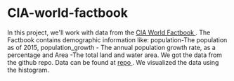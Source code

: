 # CIA-world-factbook
In this project, we'll work with data from the <a href="https://www.cia.gov/library/publications/the-world-factbook/" > CIA World Factbook </a>. The Factbook contains demographic information like: population-The population as of 2015, population_growth - The annual population growth rate, as a percentage and Area -The total land and water area.
We got the data from the github repo. Data can be found at <a href="https://github.com/factbook/factbook.sql/releases " >repo </a>. We visualized the data using the histogram. 

 

